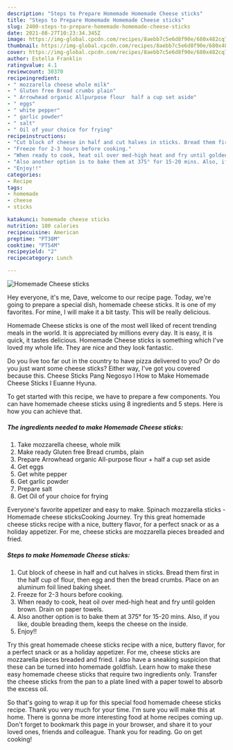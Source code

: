 ```yaml
---
description: "Steps to Prepare Homemade Homemade Cheese sticks"
title: "Steps to Prepare Homemade Homemade Cheese sticks"
slug: 2400-steps-to-prepare-homemade-homemade-cheese-sticks
date: 2021-08-27T10:23:34.345Z
image: https://img-global.cpcdn.com/recipes/8aebb7c5e6d8f90e/680x482cq70/homemade-cheese-sticks-recipe-main-photo.jpg
thumbnail: https://img-global.cpcdn.com/recipes/8aebb7c5e6d8f90e/680x482cq70/homemade-cheese-sticks-recipe-main-photo.jpg
cover: https://img-global.cpcdn.com/recipes/8aebb7c5e6d8f90e/680x482cq70/homemade-cheese-sticks-recipe-main-photo.jpg
author: Estella Franklin
ratingvalue: 4.1
reviewcount: 30370
recipeingredient:
- " mozzarella cheese whole milk"
- " Gluten free Bread crumbs plain"
- " Arrowhead organic Allpurpose flour  half a cup set aside"
- " eggs"
- " white pepper"
- " garlic powder"
- " salt"
- " Oil of your choice for frying"
recipeinstructions:
- "Cut block of cheese in half and cut halves in sticks. Bread them first in the half cup of flour, then egg and then the bread crumbs. Place on an aluminum foil lined baking sheet."
- "Freeze for 2-3 hours before cooking."
- "When ready to cook, heat oil over med-high heat and fry until golden brown. Drain on paper towels."
- "Also another option is to bake them at 375° for 15-20 mins. Also, if you like, double breading them, keeps the cheese on the inside."
- "Enjoy!!"
categories:
- Recipe
tags:
- homemade
- cheese
- sticks

katakunci: homemade cheese sticks 
nutrition: 180 calories
recipecuisine: American
preptime: "PT38M"
cooktime: "PT54M"
recipeyield: "2"
recipecategory: Lunch

---
```



![Homemade Cheese sticks](https://img-global.cpcdn.com/recipes/8aebb7c5e6d8f90e/680x482cq70/homemade-cheese-sticks-recipe-main-photo.jpg)

Hey everyone, it's me, Dave, welcome to our recipe page. Today, we're going to prepare a special dish, homemade cheese sticks. It is one of my favorites. For mine, I will make it a bit tasty. This will be really delicious.

Homemade Cheese sticks is one of the most well liked of recent trending meals in the world. It is appreciated by millions every day. It is easy, it is quick, it tastes delicious. Homemade Cheese sticks is something which I've loved my whole life. They are nice and they look fantastic.

Do you live too far out in the country to have pizza delivered to you? Or do you just want some cheese sticks? Either way, I&#39;ve got you covered because this. Cheese Sticks Pang Negosyo l How to Make Homemade Cheese Sticks I Euanne Hyuna.


To get started with this recipe, we have to prepare a few components. You can have homemade cheese sticks using 8 ingredients and 5 steps. Here is how you can achieve that.

<!--inarticleads1-->

##### The ingredients needed to make Homemade Cheese sticks:

1. Take  mozzarella cheese, whole milk
1. Make ready  Gluten free Bread crumbs, plain
1. Prepare  Arrowhead organic All-purpose flour + half a cup set aside
1. Get  eggs
1. Get  white pepper
1. Get  garlic powder
1. Prepare  salt
1. Get  Oil of your choice for frying


Everyone&#39;s favorite appetizer and easy to make. Spinach mozzarella sticks - Homemade cheese sticksCooking Journey. Try this great homemade cheese sticks recipe with a nice, buttery flavor, for a perfect snack or as a holiday appetizer. For me, cheese sticks are mozzarella pieces breaded and fried. 

<!--inarticleads2-->

##### Steps to make Homemade Cheese sticks:

1. Cut block of cheese in half and cut halves in sticks. Bread them first in the half cup of flour, then egg and then the bread crumbs. Place on an aluminum foil lined baking sheet.
1. Freeze for 2-3 hours before cooking.
1. When ready to cook, heat oil over med-high heat and fry until golden brown. Drain on paper towels.
1. Also another option is to bake them at 375° for 15-20 mins. Also, if you like, double breading them, keeps the cheese on the inside.
1. Enjoy!!


Try this great homemade cheese sticks recipe with a nice, buttery flavor, for a perfect snack or as a holiday appetizer. For me, cheese sticks are mozzarella pieces breaded and fried. I also have a sneaking suspicion that these can be turned into homemade goldfish. Learn how to make these easy homemade cheese sticks that require two ingredients only. Transfer the cheese sticks from the pan to a plate lined with a paper towel to absorb the excess oil. 

So that's going to wrap it up for this special food homemade cheese sticks recipe. Thank you very much for your time. I'm sure you will make this at home. There is gonna be more interesting food at home recipes coming up. Don't forget to bookmark this page in your browser, and share it to your loved ones, friends and colleague. Thank you for reading. Go on get cooking!
